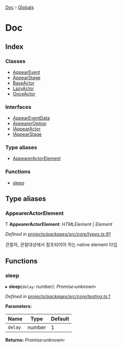 [Doc](README.md) › [Globals](globals.md)

# Doc

## Index

### Classes

* [AppearEvent](classes/appearevent.md)
* [AppearStage](classes/appearstage.md)
* [BaseActor](classes/baseactor.md)
* [LazyActor](classes/lazyactor.md)
* [OnceActor](classes/onceactor.md)

### Interfaces

* [AppearEventData](interfaces/appeareventdata.md)
* [AppearerOption](interfaces/appeareroption.md)
* [IAppearActor](interfaces/iappearactor.md)
* [IAppearStage](interfaces/iappearstage.md)

### Type aliases

* [AppearerActorElement](globals.md#appeareractorelement)

### Functions

* [sleep](globals.md#sleep)

## Type aliases

###  AppearerActorElement

Ƭ **AppearerActorElement**: *HTMLElement | Element*

*Defined in [projects/packages/src/core/types.ts:91](https://github.com/molgga/jood-appearer/blob/4c4cb79/projects/packages/src/core/types.ts#L91)*

관찰자, 관찰대상에서 참조되어야 하는 native element 타입

## Functions

###  sleep

▸ **sleep**(`delay`: number): *Promise‹unknown›*

*Defined in [projects/packages/src/core/testing.ts:1](https://github.com/molgga/jood-appearer/blob/4c4cb79/projects/packages/src/core/testing.ts#L1)*

**Parameters:**

Name | Type | Default |
------ | ------ | ------ |
`delay` | number | 1 |

**Returns:** *Promise‹unknown›*
